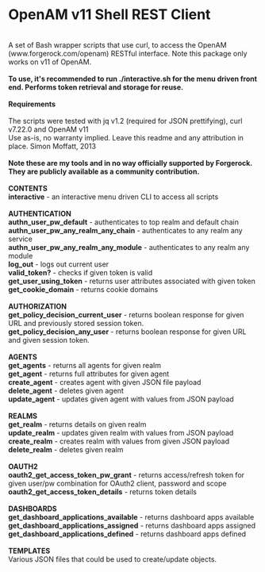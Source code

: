 OpenAM v11 Shell REST Client
============================
<br/>
A set of Bash wrapper scripts that use curl, to access the OpenAM (www.forgerock.com/openam) RESTful interface.  Note this package only works on v11 of OpenAM.
<br/>
<br/>
<b>To use, it's recommended to run ./interactive.sh for the menu driven front end.  Performs token retrieval and storage for reuse.</b>
<br/>
<br/>
<b>Requirements</b>
<br/>
<br/>
The scripts were tested with jq v1.2 (required for JSON prettifying), curl v7.22.0 and OpenAM v11
<br/>
Use as-is, no warranty implied. Leave this readme and any attribution in place. Simon Moffatt, 2013 
<br/>
<br/>
<b>Note these are my tools and in no way officially supported by Forgerock. They are publicly available as a community contribution.</b>
<br/>
<br/>
<b>CONTENTS</b>
<br/>
<b>interactive</b> - an interactive menu driven CLI to access all scripts
<br/>
<br/>
<b>AUTHENTICATION</b>
<br/>
<b>authn_user_pw_default</b> - authenticates to top realm and default chain
<br/>
<b>authn_user_pw_any_realm_any_chain</b> - authenticates to any realm any service
<br/>
<b>authn_user_pw_any_realm_any_module</b> - authenticates to any realm any module
<br/>
<b>log_out</b> - logs out current user
<br/>
<b>valid_token?</b> - checks if given token is valid
<br>
<b>get_user_using_token</b> - returns user attributes associated with given token
<br/>
<b>get_cookie_domain</b> - returns cookie domains
<br/>
<br/>
<b>AUTHORIZATION</b>
<br/>
<b>get_policy_decision_current_user</b> - returns boolean response for given URL and previously stored session token.
<br/>
<b>get_policy_decision_any_user</b> - returns boolean response for given URL and given session token.  
<br/>
<br/>
<b>AGENTS</b>
<br/>
<b>get_agents</b> - returns all agents for given realm
<br/>
<b>get_agent</b> - returns full attributes for given agent
<br/>
<b>create_agent</b> - creates agent with given JSON file payload
<br/>
<b>delete_agent</b> - deletes given agent
<br/>
<b>update_agent</b> - updates given agent with values from JSON payload
<br/>
<br/>
<b>REALMS</b>
<br/>
<b>get_realm</b> - returns details on given realm
<br/>
<b>update_realm</b> - updates given realm with values from JSON payload
<br/>
<b>create_realm</b> - creates realm with values from given JSON payload
<br/>
<b>delete_realm</b> - deletes given realm
<br/>
<br/>
<b>OAUTH2</b>
<br/>
<b>oauth2_get_access_token_pw_grant</b> - returns access/refresh token for given user/pw combination for OAuth2 client, password and scope
<br/>
<b>oauth2_get_access_token_details</b> - returns token details
<br/>
<br/>
<b>DASHBOARDS</b>
<br/>
<b>get_dashboard_applications_available</b> - returns dashboard apps available
<br/>
<b>get_dashboard_applications_assigned</b> - returns dashboard apps assigned
<br/>
<b>get_dashboard_applications_defined</b> - returns dashboard apps defined
<br/>
<br/>
<b>TEMPLATES</b>
<br/>
Various JSON files that could be used to create/update objects.


